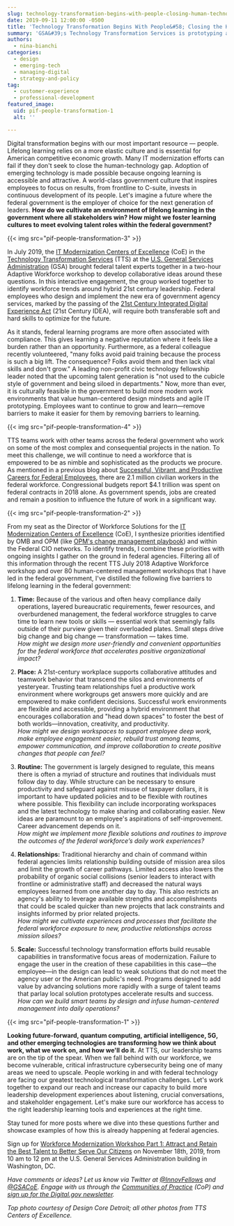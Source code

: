```yaml
---
slug: technology-transformation-begins-with-people-closing-human-technology-gap
date: 2019-09-11 12:00:00 -0500
title: 'Technology Transformation Begins With People&#58; Closing the Human-Technology Gap'
summary: 'GSA&#39;s Technology Transformation Services is prototyping a human-centered approach to cultivating an environment of lifelong learning to attract and retain the best talent to serve our citizens&#46;'
authors:
  - nina-bianchi
categories:
  - design
  - emerging-tech
  - managing-digital
  - strategy-and-policy
tag:
  - customer-experience
  - professional-development
featured_image:
  uid: pif-people-transformation-1
  alt: ''

---
```


Digital transformation begins with our most important resource — people. Lifelong learning relies on a more elastic culture and is essential for American competitive economic growth. Many IT modernization efforts can fail if they don&#39;t seek to close the human-technology gap. Adoption of emerging technology is made possible because ongoing learning is accessible and attractive. A world-class government culture that inspires employees to focus on results, from frontline to C-suite, invests in continuous development of its people. Let&#39;s imagine a future where the federal government is the employer of choice for the next generation of leaders. **How do we cultivate an environment of lifelong learning in the government where all stakeholders win? How might we foster learning cultures to meet evolving talent roles within the federal government?** 

{{< img src="pif-people-transformation-3" >}}

In July 2019, the [IT Modernization Centers of Excellence](https://coe.gsa.gov) (CoE) in the [Technology Transformation Services](https://www.gsa.gov/tts) (TTS) at the [U.S. General Services Administration](https://www.gsa.gov) (GSA) brought federal talent experts together in a two-hour Adaptive Workforce workshop to develop collaborative ideas around these questions. In this interactive engagement, the group worked together to identify workforce trends around hybrid 21st century leadership. Federal employees who design and implement the new era of government agency services, marked by the passing of the [21st Century Integrated Digital Experience Act](https://www.congress.gov/bill/115th-congress/house-bill/5759/text) (21st Century IDEA), will require both transferable soft and hard skills to optimize for the future.

As it stands, federal learning programs are more often associated with compliance. This gives learning a negative reputation where it feels like a burden rather than an opportunity. Furthermore, as a federal colleague recently volunteered, &quot;many folks avoid paid training because the process is such a big lift. The consequence? Folks avoid them and then lack vital skills and don&#39;t grow.&quot; A leading non-profit civic technology fellowship leader noted that the upcoming talent generation is &quot;not used to the cubicle style of government and being siloed in departments.&quot; Now, more than ever, it is culturally feasible in the government to build more modern work environments that value human-centered design mindsets and agile IT prototyping. Employees want to continue to grow and learn—remove barriers to make it easier for them by removing barriers to learning.

{{< img src="pif-people-transformation-4" >}}

TTS teams work with other teams across the federal government who work on some of the most complex and consequential projects in the nation. To meet this challenge, we will continue to need a workforce that is empowered to be as nimble and sophisticated as the products we procure. As mentioned in a previous blog about [Successful, Vibrant, and Productive Careers for Federal Employees](https://digital.gov/2019/08/05/a-successful-vibrant-productive-career-for-federal-employees/), there are 2.1 million civilian workers in the federal workforce. Congressional budgets report $4.1 trillion was spent on federal contracts in 2018 alone. As government spends, jobs are created and remain a position to influence the future of work in a significant way.

{{< img src="pif-people-transformation-2" >}}

From my seat as the Director of Workforce Solutions for the [IT Modernization Centers of Excellence](https://coe.gsa.gov) (CoE), I synthesize priorities identified by OMB and OPM (like [OPM&#39;s change management playbook](https://www.opm.gov/policy-data-oversight/workforce-restructuring/reshaping/accelerating-the-gears-of-transformation/guidance-for-change-management-in-the-federal-workforce.pdf)) and within the Federal CIO networks. To identify trends, I combine these priorities with ongoing insights I gather on the ground in federal agencies. Filtering all of this information through the recent TTS July 2018 Adaptive Workforce workshop and over 80 human-centered management workshops that I have led in the federal government, I&#39;ve distilled the following five barriers to lifelong learning in the federal government:

1. **Time:** Because of the various and often heavy compliance daily operations, layered bureaucratic requirements, fewer resources, and overburdened management, the federal workforce struggles to carve time to learn new tools or skills — essential work that seemingly falls outside of their purview given their overloaded plates. Small steps drive big change and big change — transformation — takes time. <br />_How might we design more user-friendly and convenient opportunities for the federal workforce that accelerates positive organizational impact?_

2. **Place:** A 21st-century workplace supports collaborative attitudes and teamwork behavior that transcend the silos and environments of yesteryear. Trusting team relationships fuel a productive work environment where workgroups get answers more quickly and are empowered to make confident decisions. Successful work environments are flexible and accessible, providing a hybrid environment that encourages collaboration and &quot;head down spaces&quot; to foster the best of both worlds—innovation, creativity, and productivity. <br />_How might we design workspaces to support employee deep work, make employee engagement easier, rebuild trust among teams, empower communication, and improve collaboration to create positive changes that people can feel?_

3. **Routine:** The government is largely designed to regulate, this means there is often a myriad of structure and routines that individuals must follow day to day. While structure can be necessary to ensure productivity and safeguard against misuse of taxpayer dollars, it is important to have updated policies and to be flexible with routines where possible. This flexibility can include incorporating workspaces and the latest technology to make sharing and collaborating easier. New ideas are paramount to an employee's aspirations of self-improvement. Career advancement depends on it. <br />_How might we implement more flexible solutions and routines to improve the outcomes of the federal workforce’s daily work experiences?_ 

4. **Relationships:** Traditional hierarchy and chain of command within federal agencies limits relationship building outside of mission area silos and limit the growth of career pathways. Limited access also lowers the probability of organic social collisions (senior leaders to interact with frontline or administrative staff) and decreased the natural ways employees learned from one another day to day. This also restricts an agency&#39;s ability to leverage available strengths and accomplishments that could be scaled quicker than new projects that lack constraints and insights informed by prior related projects. <br />_How might we cultivate experiences and processes that facilitate the federal workforce exposure to new, productive relationships across mission siloes?_

5. **Scale:** Successful technology transformation efforts build reusable capabilities in transformative focus areas of modernization. Failure to engage the user in the creation of these capabilities in this case&mdash;the employee&mdash;in the design can lead to weak solutions that do not meet the agency user or the American public&#39;s need. Programs designed to add value by advancing solutions more rapidly with a surge of talent teams that parlay local solution prototypes accelerate results and success. <br />_How can we build smart teams by design and infuse human-centered management into daily operations?_

{{< img src="pif-people-transformation-1" >}}

**Looking future-forward, quantum computing, artificial intelligence, 5G, and other emerging technologies are transforming how we think about work, what we work on, and how we&#39;ll do it.** At TTS, our leadership teams are on the tip of the spear. When we fall behind with our workforce, we become vulnerable, critical infrastructure cybersecurity being one of many areas we need to upscale. People working in and with federal technology are facing our greatest technological transformation challenges. Let&#39;s work together to expand our reach and increase our capacity to build more leadership development experiences about listening, crucial conversations, and stakeholder engagement. Let&#39;s make sure our workforce has access to the right leadership learning tools and experiences at the right time.

Stay tuned for more posts where we dive into these questions further and showcase examples of how this is already happening at federal agencies.

Sign up for [Workforce Modernization Workshop Part 1: Attract and Retain the Best Talent to Better Serve Our Citizens](https://digital.gov/event/2019/11/18/workforce-modernization-workshop-part-1-attract-retain-best-talent-better-serve-our-citizens/) on November 18th, 2019, from 10 am to 12 pm at the U.S. General Services Administration building in Washington, DC.

_Have comments or ideas? Let us know via Twitter at_ [_@InnovFellows_](https://twitter.com/InnovFellows) _and_ [_@GSACoE_](https://twitter.com/GSACoE)_. Engage with us through the_ [_Communities of Practice_](https://digital.gov/communities/) _(CoP) and_ [_sign up for the Digital.gov newsletter_](https://connect.digitalgov.gov/subscribe)_._

_Top photo courtesy of Design Core Detroit; all other photos from TTS Centers of Excellence._
